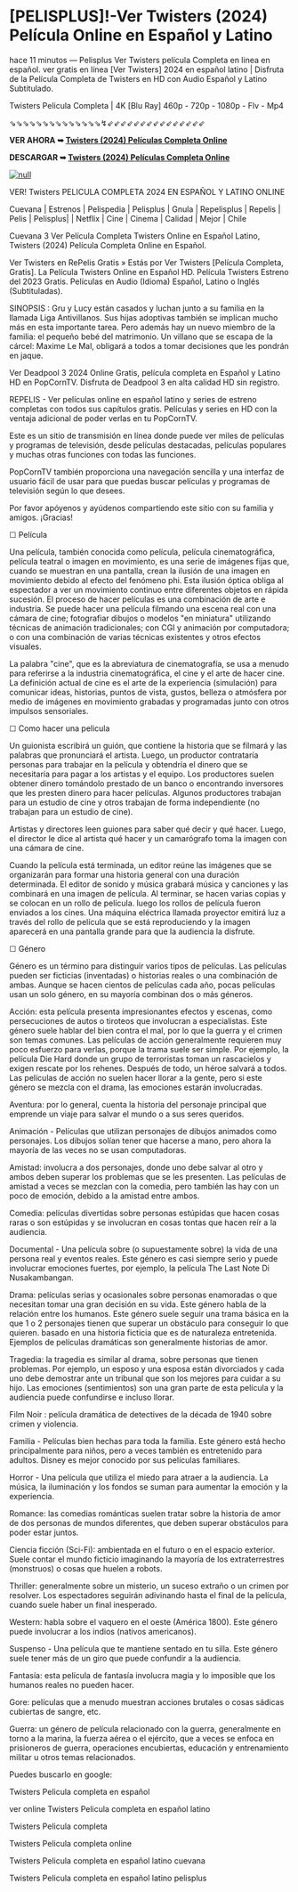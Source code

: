 # [PELISPLUS]!-Ver Twisters (2024) Película Online en Español y Latino
<p dir="auto">hace 11 minutos &mdash; Pelisplus Ver Twisters pel&iacute;cula Completa en linea en espa&ntilde;ol. ver gratis en l&iacute;nea [Ver Twisters] 2024 en espa&ntilde;ol latino | Disfruta de la Pel&iacute;cula Completa de Twisters en HD con Audio Espa&ntilde;ol y Latino Subtitulado.</p>
<p dir="auto">Twisters Pelicula Completa | 4K [Blu Ray] 460p - 720p - 1080p - Flv - Mp4</p>
<p dir="auto">⇘⇘⇘⇘⇘⇘⇘⇘⇘⇘⇘⇘⇘⇘↯⇙⇙⇙⇙⇙⇙⇙⇙⇙⇙⇙⇙⇙⇙⇙</p>
<p dir="auto"><strong>VER AHORA ➥&nbsp;<a href="https://t.co/oPOL6L51cs" rel="nofollow">Twisters (2024) Pel&iacute;culas Completa Online</a></strong></p>
<p dir="auto"><strong>DESCARGAR ➥&nbsp;<a href="https://t.co/oPOL6L51cs" rel="nofollow">Twisters (2024) Pel&iacute;culas Completa Online</a></strong></p>
<p dir="auto"><a href="https://t.co/oPOL6L51cs" rel="nofollow" data-target="animated-image.originalLink"><img src="https://camo.githubusercontent.com/abb2148613ed2c31b6fd5c164e6a142c9074d86e9468c674b26300adbf87c7f7/68747470733a2f2f7374617469632e7769787374617469632e636f6d2f6d656469612f3835356132355f30343362356162656234616534643335616330303331393865376665353665647e6d76322e676966" alt="null" data-canonical-src="https://static.wixstatic.com/media/855a25_043b5abeb4ae4d35ac003198e7fe56ed~mv2.gif" data-target="animated-image.originalImage" /></a></p>
<p dir="auto">VER! Twisters PELICULA COMPLETA 2024 EN ESPA&Ntilde;OL Y LATINO ONLINE</p>
<p dir="auto">Cuevana | Estrenos | Pelispedia | Pelisplus | Gnula | Repelisplus | Repelis | Pelis | Pelisplus| | Netflix | Cine | Cinema | Calidad | Mejor | Chile</p>
<p dir="auto">Cuevana 3 Ver Pel&iacute;cula Completa Twisters Online en Espa&ntilde;ol Latino, Twisters (2024) Pel&iacute;cula Completa Online en Espa&ntilde;ol.</p>
<p dir="auto">Ver Twisters en RePelis Gratis &raquo; Est&aacute;s por Ver Twisters [Pel&iacute;cula Completa, Gratis]. La Pel&iacute;cula Twisters Online en Espa&ntilde;ol HD. Pel&iacute;cula Twisters Estreno del 2023 Gratis. Pel&iacute;culas en Audio (Idioma) Espa&ntilde;ol, Latino o Ingl&eacute;s (Subtituladas).</p>
<p dir="auto">SINOPSIS : Gru y Lucy est&aacute;n casados y luchan junto a su familia en la llamada Liga Antivillanos. Sus hijas adoptivas tambi&eacute;n se implican mucho m&aacute;s en esta importante tarea. Pero adem&aacute;s hay un nuevo miembro de la familia: el peque&ntilde;o beb&eacute; del matrimonio. Un villano que se escapa de la c&aacute;rcel: Maxime Le Mal, obligar&aacute; a todos a tomar decisiones que les pondr&aacute;n en jaque.</p>
<p dir="auto">Ver Deadpool 3 2024 Online Gratis, pel&iacute;cula completa en Espa&ntilde;ol y Latino HD en PopCornTV. Disfruta de Deadpool 3 en alta calidad HD sin registro.</p>
<p dir="auto">REPELIS - Ver pel&iacute;culas online en espa&ntilde;ol latino y series de estreno completas con todos sus cap&iacute;tulos gratis. Pel&iacute;culas y series en HD con la ventaja adicional de poder verlas en tu PopCornTV.</p>
<p dir="auto">Este es un sitio de transmisi&oacute;n en l&iacute;nea donde puede ver miles de pel&iacute;culas y programas de televisi&oacute;n, desde pel&iacute;culas destacadas, pel&iacute;culas populares y muchas otras funciones con todas las funciones.</p>
<p dir="auto">PopCornTV tambi&eacute;n proporciona una navegaci&oacute;n sencilla y una interfaz de usuario f&aacute;cil de usar para que puedas buscar pel&iacute;culas y programas de televisi&oacute;n seg&uacute;n lo que desees.</p>
<p dir="auto">Por favor ap&oacute;yenos y ay&uacute;denos compartiendo este sitio con su familia y amigos. &iexcl;Gracias!</p>
<p dir="auto">☐ Pel&iacute;cula</p>
<p dir="auto">Una pel&iacute;cula, tambi&eacute;n conocida como pel&iacute;cula, pel&iacute;cula cinematogr&aacute;fica, pel&iacute;cula teatral o imagen en movimiento, es una serie de im&aacute;genes fijas que, cuando se muestran en una pantalla, crean la ilusi&oacute;n de una imagen en movimiento debido al efecto del fen&oacute;meno phi. Esta ilusi&oacute;n &oacute;ptica obliga al espectador a ver un movimiento continuo entre diferentes objetos en r&aacute;pida sucesi&oacute;n. El proceso de hacer pel&iacute;culas es una combinaci&oacute;n de arte e industria. Se puede hacer una pel&iacute;cula filmando una escena real con una c&aacute;mara de cine; fotografiar dibujos o modelos "en miniatura" utilizando t&eacute;cnicas de animaci&oacute;n tradicionales; con CGI y animaci&oacute;n por computadora; o con una combinaci&oacute;n de varias t&eacute;cnicas existentes y otros efectos visuales.</p>
<p dir="auto">La palabra "cine", que es la abreviatura de cinematograf&iacute;a, se usa a menudo para referirse a la industria cinematogr&aacute;fica, el cine y el arte de hacer cine. La definici&oacute;n actual de cine es el arte de la experiencia (simulaci&oacute;n) para comunicar ideas, historias, puntos de vista, gustos, belleza o atm&oacute;sfera por medio de im&aacute;genes en movimiento grabadas y programadas junto con otros impulsos sensoriales.</p>
<p dir="auto">☐ Como hacer una pelicula</p>
<p dir="auto">Un guionista escribir&aacute; un gui&oacute;n, que contiene la historia que se filmar&aacute; y las palabras que pronunciar&aacute; el artista. Luego, un productor contratar&iacute;a personas para trabajar en la pel&iacute;cula y obtendr&iacute;a el dinero que se necesitar&iacute;a para pagar a los artistas y el equipo. Los productores suelen obtener dinero tom&aacute;ndolo prestado de un banco o encontrando inversores que les presten dinero para hacer pel&iacute;culas. Algunos productores trabajan para un estudio de cine y otros trabajan de forma independiente (no trabajan para un estudio de cine).</p>
<p dir="auto">Artistas y directores leen guiones para saber qu&eacute; decir y qu&eacute; hacer. Luego, el director le dice al artista qu&eacute; hacer y un camar&oacute;grafo toma la imagen con una c&aacute;mara de cine.</p>
<p dir="auto">Cuando la pel&iacute;cula est&aacute; terminada, un editor re&uacute;ne las im&aacute;genes que se organizar&aacute;n para formar una historia general con una duraci&oacute;n determinada. El editor de sonido y m&uacute;sica grabar&aacute; m&uacute;sica y canciones y las combinar&aacute; en una imagen de pel&iacute;cula. Al terminar, se hacen varias copias y se colocan en un rollo de pel&iacute;cula. luego los rollos de pel&iacute;cula fueron enviados a los cines. Una m&aacute;quina el&eacute;ctrica llamada proyector emitir&aacute; luz a trav&eacute;s del rollo de pel&iacute;cula que se est&aacute; reproduciendo y la imagen aparecer&aacute; en una pantalla grande para que la audiencia la disfrute.</p>
<p dir="auto">☐ G&eacute;nero</p>
<p dir="auto">G&eacute;nero es un t&eacute;rmino para distinguir varios tipos de pel&iacute;culas. Las pel&iacute;culas pueden ser ficticias (inventadas) o historias reales o una combinaci&oacute;n de ambas. Aunque se hacen cientos de pel&iacute;culas cada a&ntilde;o, pocas pel&iacute;culas usan un solo g&eacute;nero, en su mayor&iacute;a combinan dos o m&aacute;s g&eacute;neros.</p>
<p dir="auto">Acci&oacute;n: esta pel&iacute;cula presenta impresionantes efectos y escenas, como persecuciones de autos o tiroteos que involucran a especialistas. Este g&eacute;nero suele hablar del bien contra el mal, por lo que la guerra y el crimen son temas comunes. Las pel&iacute;culas de acci&oacute;n generalmente requieren muy poco esfuerzo para verlas, porque la trama suele ser simple. Por ejemplo, la pel&iacute;cula Die Hard donde un grupo de terroristas toman un rascacielos y exigen rescate por los rehenes. Despu&eacute;s de todo, un h&eacute;roe salvar&aacute; a todos. Las pel&iacute;culas de acci&oacute;n no suelen hacer llorar a la gente, pero si este g&eacute;nero se mezcla con el drama, las emociones estar&aacute;n involucradas.</p>
<p dir="auto">Aventura: por lo general, cuenta la historia del personaje principal que emprende un viaje para salvar el mundo o a sus seres queridos.</p>
<p dir="auto">Animaci&oacute;n - Pel&iacute;culas que utilizan personajes de dibujos animados como personajes. Los dibujos sol&iacute;an tener que hacerse a mano, pero ahora la mayor&iacute;a de las veces no se usan computadoras.</p>
<p dir="auto">Amistad: involucra a dos personajes, donde uno debe salvar al otro y ambos deben superar los problemas que se les presenten. Las pel&iacute;culas de amistad a veces se mezclan con la comedia, pero tambi&eacute;n las hay con un poco de emoci&oacute;n, debido a la amistad entre ambos.</p>
<p dir="auto">Comedia: pel&iacute;culas divertidas sobre personas est&uacute;pidas que hacen cosas raras o son est&uacute;pidas y se involucran en cosas tontas que hacen re&iacute;r a la audiencia.</p>
<p dir="auto">Documental - Una pel&iacute;cula sobre (o supuestamente sobre) la vida de una persona real y eventos reales. Este g&eacute;nero es casi siempre serio y puede involucrar emociones fuertes, por ejemplo, la pel&iacute;cula The Last Note Di Nusakambangan.</p>
<p dir="auto">Drama: pel&iacute;culas serias y ocasionales sobre personas enamoradas o que necesitan tomar una gran decisi&oacute;n en su vida. Este g&eacute;nero habla de la relaci&oacute;n entre los humanos. Este g&eacute;nero suele seguir una trama b&aacute;sica en la que 1 o 2 personajes tienen que superar un obst&aacute;culo para conseguir lo que quieren. basado en una historia ficticia que es de naturaleza entretenida. Ejemplos de pel&iacute;culas dram&aacute;ticas son generalmente historias de amor.</p>
<p dir="auto">Tragedia: la tragedia es similar al drama, sobre personas que tienen problemas. Por ejemplo, un esposo y una esposa est&aacute;n divorciados y cada uno debe demostrar ante un tribunal que son los mejores para cuidar a su hijo. Las emociones (sentimientos) son una gran parte de esta pel&iacute;cula y la audiencia puede confundirse e incluso llorar.</p>
<p dir="auto">Film Noir : pel&iacute;cula dram&aacute;tica de detectives de la d&eacute;cada de 1940 sobre crimen y violencia.</p>
<p dir="auto">Familia - Pel&iacute;culas bien hechas para toda la familia. Este g&eacute;nero est&aacute; hecho principalmente para ni&ntilde;os, pero a veces tambi&eacute;n es entretenido para adultos. Disney es mejor conocido por sus pel&iacute;culas familiares.</p>
<p dir="auto">Horror - Una pel&iacute;cula que utiliza el miedo para atraer a la audiencia. La m&uacute;sica, la iluminaci&oacute;n y los fondos se suman para aumentar la emoci&oacute;n y la experiencia.</p>
<p dir="auto">Romance: las comedias rom&aacute;nticas suelen tratar sobre la historia de amor de dos personas de mundos diferentes, que deben superar obst&aacute;culos para poder estar juntos.</p>
<p dir="auto">Ciencia ficci&oacute;n (Sci-Fi): ambientada en el futuro o en el espacio exterior. Suele contar el mundo ficticio imaginando la mayor&iacute;a de los extraterrestres (monstruos) o cosas que huelen a robots.</p>
<p dir="auto">Thriller: generalmente sobre un misterio, un suceso extra&ntilde;o o un crimen por resolver. Los espectadores seguir&aacute;n adivinando hasta el final de la pel&iacute;cula, cuando suele haber un final inesperado.</p>
<p dir="auto">Western: habla sobre el vaquero en el oeste (Am&eacute;rica 1800). Este g&eacute;nero puede involucrar a los indios (nativos americanos).</p>
<p dir="auto">Suspenso - Una pel&iacute;cula que te mantiene sentado en tu silla. Este g&eacute;nero suele tener m&aacute;s de un giro que puede confundir a la audiencia.</p>
<p dir="auto">Fantas&iacute;a: esta pel&iacute;cula de fantas&iacute;a involucra magia y lo imposible que los humanos reales no pueden hacer.</p>
<p dir="auto">Gore: pel&iacute;culas que a menudo muestran acciones brutales o cosas s&aacute;dicas cubiertas de sangre, etc.</p>
<p dir="auto">Guerra: un g&eacute;nero de pel&iacute;cula relacionado con la guerra, generalmente en torno a la marina, la fuerza a&eacute;rea o el ej&eacute;rcito, que a veces se enfoca en prisioneros de guerra, operaciones encubiertas, educaci&oacute;n y entrenamiento militar u otros temas relacionados.</p>
<p dir="auto">Puedes buscarlo en google:</p>
<p dir="auto">Twisters Pelicula completa en espa&ntilde;ol</p>
<p dir="auto">ver online Twisters Pelicula completa en espa&ntilde;ol latino</p>
<p dir="auto">Twisters Pelicula completa</p>
<p dir="auto">Twisters Pelicula completa online</p>
<p dir="auto">Twisters Pelicula completa en espa&ntilde;ol latino cuevana</p>
<p dir="auto">Twisters Pelicula completa en espa&ntilde;ol latino pelisplus</p>
